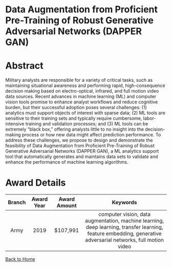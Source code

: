 
Data Augmentation from Proficient Pre-Training of Robust Generative Adversarial Networks (DAPPER GAN)
=====================================================================================================

# Abstract


Military analysts are responsible for a variety of critical tasks, such as maintaining situational awareness and performing rapid, high-consequence decision making based on electro-optical, infrared, and full motion video data sources. Recent advances in machine learning (ML) and computer vision tools promise to enhance analyst workflows and reduce cognitive burden, but their successful adoption poses several challenges: (1) analytics must support objects of interest with sparse data; (2) ML tools are sensitive to their training sets and typically require cumbersome, labor-intensive training and validation processes; and (3) ML tools can be extremely “black box,” offering analysts little to no insight into the decision-making process or how new data might affect prediction performance. To address these challenges, we propose to design and demonstrate the feasibility of Data Augmentation from Proficient Pre-Training of Robust Generative Adversarial Networks (DAPPER GAN), a ML analytics support tool that automatically generates and maintains data sets to validate and enhance the performance of machine learning algorithms.  

# Award Details

|Branch|Award Year|Award Amount|Keywords|
| :---: | :---: | :---: | :---: |
|Army|2019|$107,991|computer vision, data augmentation, machine learning, deep learning, transfer learning, feature embedding, generative adversarial networks, full motion video|
  
  


[Back to Home](https://github.com/chrischow/dod_sbir_awards/Reports/CC/#1038)